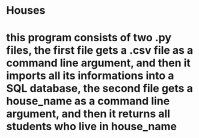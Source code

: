 # Houses
# this program consists of two .py files, the first file gets a .csv file as a command line argument, and then it imports all its informations into a SQL database, the second file gets a house_name as a command line argument, and then it returns all students who live in house_name 
